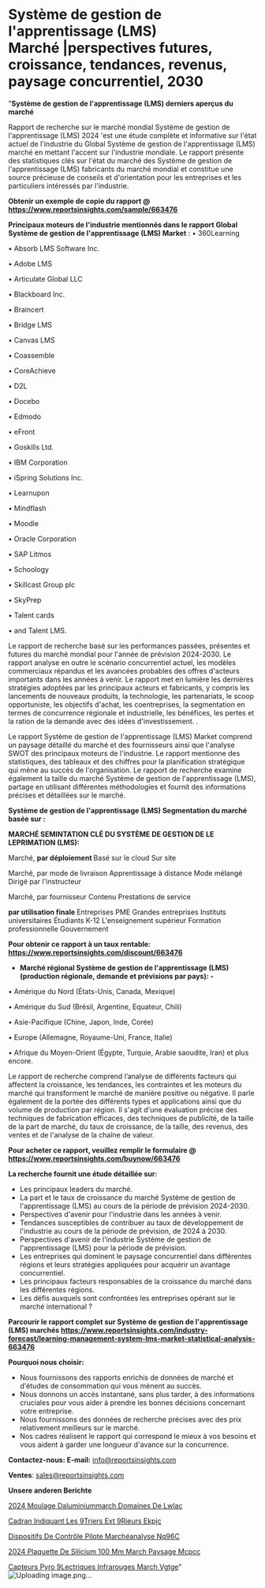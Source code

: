 # Système de gestion de l'apprentissage (LMS) Marché |perspectives futures, croissance, tendances, revenus, paysage concurrentiel, 2030

"<strong>Système de gestion de l'apprentissage (LMS) derniers aperçus du marché</strong>

Rapport de recherche sur le marché mondial Système de gestion de l'apprentissage (LMS) 2024 'est une étude complète et informative sur l'état actuel de l'industrie du Global Système de gestion de l'apprentissage (LMS) marché en mettant l'accent sur l'industrie mondiale. Le rapport présente des statistiques clés sur l'état du marché des Système de gestion de l'apprentissage (LMS) fabricants du marché mondial et constitue une source précieuse de conseils et d'orientation pour les entreprises et les particuliers intéressés par l'industrie.

<strong>Obtenir un exemple de copie du rapport @ <a href=https://www.reportsinsights.com/sample/663476>https://www.reportsinsights.com/sample/663476</a></strong>

<strong>Principaux moteurs de l'industrie mentionnés dans le rapport Global Système de gestion de l'apprentissage (LMS) Market</strong> :
• 360Learning

• Absorb LMS Software Inc.

• Adobe LMS

• Articulate Global LLC

• Blackboard Inc.

• Braincert

• Bridge LMS

• Canvas LMS

• Coassemble

• CoreAchieve

• D2L

• Docebo

• Edmodo

• eFront

• Goskills Ltd.

• IBM Corporation

• iSpring Solutions Inc.

• Learnupon

• Mindflash

• Moodle

• Oracle Corporation

• SAP Litmos

• Schoology

• Skillcast Group plc

• SkyPrep

• Talent cards

• and Talent LMS.

Le rapport de recherche basé sur les performances passées, présentes et futures du marché mondial pour l'année de prévision 2024-2030. Le rapport analyse en outre le scénario concurrentiel actuel, les modèles commerciaux répandus et les avancées probables des offres d'acteurs importants dans les années à venir. Le rapport met en lumière les dernières stratégies adoptées par les principaux acteurs et fabricants, y compris les lancements de nouveaux produits, la technologie, les partenariats, le scoop opportuniste, les objectifs d'achat, les coentreprises, la segmentation en termes de concurrence régionale et industrielle, les bénéfices, les pertes et la ration de la demande avec des idées d'investissement. .

Le rapport Système de gestion de l'apprentissage (LMS) Market comprend un paysage détaillé du marché et des fournisseurs ainsi que l'analyse SWOT des principaux moteurs de l'industrie. Le rapport mentionne des statistiques, des tableaux et des chiffres pour la planification stratégique qui mène au succès de l'organisation. Le rapport de recherche examine également la taille du marché Système de gestion de l'apprentissage (LMS), partage en utilisant différentes méthodologies et fournit des informations précises et détaillées sur le marché.

<strong>Système de gestion de l'apprentissage (LMS) Segmentation du marché basée sur :</strong>

<strong> MARCHÉ SEMINTATION CLÉ DU SYSTÈME DE GESTION DE LE LEPRIMATION (LMS): </strong>

Marché, <strong> par déploiement </strong>
Basé sur le cloud
Sur site

Marché, par mode de livraison
Apprentissage à distance
Mode mélangé
Dirigé par l'instructeur

Marché, par fournisseur
Contenu
Prestations de service

<strong> par utilisation finale </strong>
Entreprises
PME
Grandes entreprises
Instituts universitaires
Étudiants K-12
L'enseignement supérieur
Formation professionnelle
Gouvernement

<strong>Pour obtenir ce rapport à un taux rentable: <a href=https://www.reportsinsights.com/discount/663476>https://www.reportsinsights.com/discount/663476</a></strong>
<ul>
  <li><strong>Marché régional Système de gestion de l'apprentissage (LMS) (production régionale, demande et prévisions par pays): -</strong></li>
</ul>
• Amérique du Nord (États-Unis, Canada, Mexique)

• Amérique du Sud (Brésil, Argentine, Equateur, Chili)

• Asie-Pacifique (Chine, Japon, Inde, Corée)

• Europe (Allemagne, Royaume-Uni, France, Italie)

• Afrique du Moyen-Orient (Égypte, Turquie, Arabie saoudite, Iran) et plus encore.

Le rapport de recherche comprend l’analyse de différents facteurs qui affectent la croissance, les tendances, les contraintes et les moteurs du marché qui transforment le marché de manière positive ou négative. Il parle également de la portée des différents types et applications ainsi que du volume de production par région. Il s'agit d'une évaluation précise des techniques de fabrication efficaces, des techniques de publicité, de la taille de la part de marché, du taux de croissance, de la taille, des revenus, des ventes et de l'analyse de la chaîne de valeur.

<strong>Pour acheter ce rapport, veuillez remplir le formulaire @   <a href=https://www.reportsinsights.com/buynow/663476>https://www.reportsinsights.com/buynow/663476</a></strong>

<strong>La recherche fournit une étude détaillée sur:</strong>
<ul>
  <li>Les principaux leaders du marché.</li>
  <li>La part et le taux de croissance du marché Système de gestion de l'apprentissage (LMS) au cours de la période de prévision 2024-2030.</li>
  <li>Perspectives d'avenir pour l'industrie dans les années à venir.</li>
  <li>Tendances susceptibles de contribuer au taux de développement de l'industrie au cours de la période de prévision, de 2024 à 2030.</li>
  <li>Perspectives d'avenir de l'industrie Système de gestion de l'apprentissage (LMS) pour la période de prévision.</li>
  <li>Les entreprises qui dominent le paysage concurrentiel dans différentes régions et leurs stratégies appliquées pour acquérir un avantage concurrentiel.</li>
  <li>Les principaux facteurs responsables de la croissance du marché dans les différentes régions.</li>
  <li>Les défis auxquels sont confrontées les entreprises opérant sur le marché international ?</li>
</ul>

<strong>Parcourir le rapport complet sur Système de gestion de l'apprentissage (LMS) marchés <a href=https://www.reportsinsights.com/industry-forecast/learning-management-system-lms-market-statistical-analysis-663476>https://www.reportsinsights.com/industry-forecast/learning-management-system-lms-market-statistical-analysis-663476</a></strong>

<strong>Pourquoi nous choisir:</strong>
<ul>
  <li>Nous fournissons des rapports enrichis de données de marché et d'études de consommation qui vous mènent au succès.</li>
  <li>Nous donnons un accès instantané, sans plus tarder, à des informations cruciales pour vous aider à prendre les bonnes décisions concernant votre entreprise.</li>
  <li>Nous fournissons des données de recherche précises avec des prix relativement meilleurs sur le marché.</li>
  <li>Nos cadres réalisent le rapport qui correspond le mieux à vos besoins et vous aident à garder une longueur d'avance sur la concurrence.</li>
</ul>
<strong>Contactez-nous:
</strong><strong>E-mail:</strong> <a href=mailto:info@reportsinsights.com>info@reportsinsights.com</a>

<strong>Ventes</strong>: <a href=mailto:sales@reportsinsights.com>sales@reportsinsights.com</a>

<strong>Unsere anderen Berichte</strong>

<a href=https://www.linkedin.com/pulse/2024-moulage-daluminiummarch%C3%A9-domaines-de-lwlac/>2024 Moulage Daluminiummarch Domaines De Lwlac</a>

<a href=https://www.linkedin.com/pulse/cadran-indiquant-les-%C3%A9triers-ext%C3%A9rieurs-ekpjc/>Cadran Indiquant Les  9Triers Ext 9Rieurs Ekpjc</a>

<a href=https://www.linkedin.com/pulse/dispositifs-de-contrôle-pilote-marchéanalyse-nq96c/>Dispositifs De Contrôle Pilote Marchéanalyse Nq96C</a>

<a href=https://www.linkedin.com/pulse/2024-plaquette-de-silicium-100-mm-march%C3%A9-paysage-mcpcc/>2024 Plaquette De Silicium 100 Mm March Paysage Mcpcc</a>

<a href=https://www.linkedin.com/pulse/capteurs-pyro%C3%A9lectriques-infrarouges-march%C3%A9-vgtge/>Capteurs Pyro 9Lectriques Infrarouges March Vgtge</a>"
![Uploading image.png…]()
